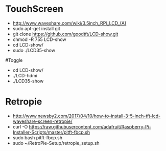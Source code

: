# TouchScreen

 - http://www.waveshare.com/wiki/3.5inch_RPi_LCD_(A)
 - sudo apt-get install git
 - git clone https://github.com/goodtft/LCD-show.git
 - chmod -R 755 LCD-show
 - cd LCD-show/
 - sudo ./LCD35-show
 
 #Toggle
 
 - cd LCD-show/
 - ./LCD-hdmi
 - ./LCD35-show
 
 # Retropie
 
 - http://www.newsby2.com/2017/04/10/how-to-install-3-5-inch-tft-lcd-waveshare-screen-retropie/
 - curl -O https://raw.githubusercontent.com/adafruit/Raspberry-Pi-Installer-Scripts/master/pitft-fbcp.sh
 - sudo bash pitft-fbcp.sh 
 - sudo ~/RetroPie-Setup/retropie_setup.sh
